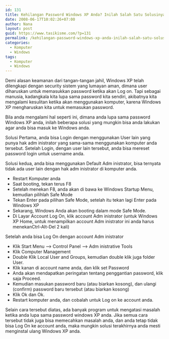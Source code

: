 ```yaml
---
id: 131
title: Kehilangan Password Windows XP Anda? Inilah Salah Satu Solusinya
date: 2008-06-17T10:02:26+07:00
author: Nana
layout: post
guid: https://www.tasikisme.com/?p=131
permalink: /kehilangan-password-windows-xp-anda-inilah-salah-satu-solusinya/
categories:
  - Komputer
  - Windows
tags:
  - Komputer
  - Windows
---
```

Demi alasan keamanan dari tangan-tangan jahil, Windows XP telah dilengkapi dengan security sistem yang lumayan aman, dimana user diharuskan untuk memasukkan password ketika akan Log on. Tapi sebagai manusia, kadangkala kita lupa sama password kita sendiri, akibatnya kita mengalami kesulitan ketika akan menggunakan komputer, karena Windows XP mengharuskan kita untuk memasukan password.

Bila anda mengalami hal seperti ini, dimana anda lupa sama password Windows XP anda, inilah beberapa solusi yang mungkin bisa anda lakukan agar anda bisa masuk ke Windows anda.

Solusi Pertama, anda bisa Login dengan menggunakan User lain yang punya hak adm inistrator yang sama-sama menggunakan komputer anda tersebut. Setelah Login, dengan user lain tersebut, anda bisa mereset password login untuk username anda.

Solusi kedua, anda bisa menggunakan Default Adm inistrator, bisa ternyata tidak ada user lain dengan hak adm inistrator di komputer anda.

  * Restart Komputer anda
  * Saat booting, tekan terus F8
  * Setelah menekan F8, anda akan di bawa ke Windows Startup Menu, kemudian pilihlah Safe Mode
  * Tekan Enter pada pilihan Safe Mode, setelah itu tekan lagi Enter pada Windows XP
  * Sekarang, Windows Anda akan booting dalam mode Safe Mode.
  * Di Layar Account Log On, klik account Adm inistrator (untuk Windows XP Home, untuk menampilkan account Adm inistrator ini anda harus menekanCtrl-Alt-Del 2 kali)

Setelah anda bisa Log On dengan account Adm inistrator

  * Klik Start Menu &#8211;> Control Panel &#8211;> Adm inistrative Tools
  * Klik Computer Management
  * Double Klik Local User and Groups, kemudian double klik juga folder User.
  * Klik kanan di account name anda, dan klik set Password
  * Anda akan mendapatkan peringatan tentang penggantian password, klik saja Proceed.
  * Kemudian masukan password baru (atau biarkan kosong), dan ulangi (confirm) password baru tersebut (atau biarkan kosong)
  * Klik Ok dan Ok.
  * Restart komputer anda, dan cobalah untuk Log on ke account anda.

Selain cara tersebut diatas, ada banyak program untuk mengatasi masalah ketika anda lupa sama password windows XP anda. Jika semua cara tersebut tidak juga bisa memecahkan masalah anda, dan anda tetap tidak bisa Log On ke account anda, maka mungkin solusi terakhirnya anda mesti menginstal ulang Windows XP anda.
